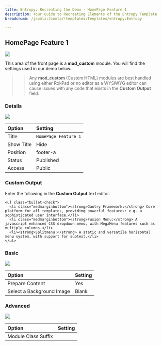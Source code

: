 ```yaml
---
title: Entropy: Recreating the Demo - HomePage Feature 1
description: Your Guide to Recreating Elements of the Entropy Template for Joomla
breadcrumb: /joomla:Joomla/!templates:Templates/entropy:Entropy

---
```


HomePage Feature 1
-----

![][demo]

This area of the front page is a **mod_custom** module. You will find the settings used in our demo below.

>> Any **mod_custom** (Custom HTML) modules are best handled using either RokPad or no editor as a WYSIWYG editor can cause issues with any code that exists in the **Custom Output** field.

### Details

![][demo2]

| Option     | Setting              |  
| :--------- | :------------------- |  
| Title      | `HomePage Feature 1` |  
| Show Title | Hide                 |  
| Position   | footer-a             |  
| Status     | Published            |  
| Access     | Public               |  

### Custom Output

Enter the following in the **Custom Output** text editor.

~~~
<ul class="bullet-check">
  <li class="medmarginbottom"><strong>Gantry Framework:</strong> Core platform for all templates, providing powerful features: e.g. a sophisticated user interface.</li>
  <li class="medmarginbottom"><strong>Fusion Menu:</strong> A javascript enhanced CSS dropdown menu, with MegaMenu features such as multiple columns.</li>
  <li><strong>Splitmenu:</strong> A static and versatile horizontal menu system, with support for subtext.</li>
</ul>
~~~

### Basic

![][demo3]

| Option                    | Setting |  
| :------------------------ | :------ |  
| Prepare Content           | Yes     |  
| Select a Background Image | Blank   |

### Advanced

![][demo4]

| Option              | Setting |  
| :------------------ | :------ |  
| Module Class Suffix |         |  

[demo]: assets/demo_7.jpeg
[demo2]: assets/demo_7a.jpeg
[demo3]: assets/demo_7b.jpeg
[demo4]: assets/demo_7c.jpeg